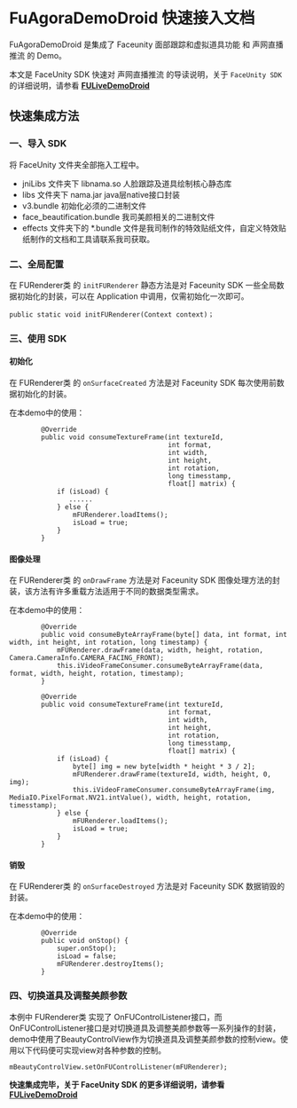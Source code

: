 # FuAgoraDemoDroid 快速接入文档

FuAgoraDemoDroid 是集成了 Faceunity 面部跟踪和虚拟道具功能 和 声网直播推流  的 Demo。

本文是 FaceUnity SDK 快速对 声网直播推流 的导读说明，关于 `FaceUnity SDK` 的详细说明，请参看 **[FULiveDemoDroid](https://github.com/Faceunity/FULiveDemoDroid/tree/dev)**



## 快速集成方法

### 一、导入 SDK

将 FaceUnity 文件夹全部拖入工程中。  

- jniLibs 文件夹下 libnama.so 人脸跟踪及道具绘制核心静态库
- libs 文件夹下 nama.jar java层native接口封装
- v3.bundle 初始化必须的二进制文件
- face_beautification.bundle 我司美颜相关的二进制文件
- effects 文件夹下的 *.bundle 文件是我司制作的特效贴纸文件，自定义特效贴纸制作的文档和工具请联系我司获取。

### 二、全局配置

在 FURenderer类 的  `initFURenderer` 静态方法是对 Faceunity SDK 一些全局数据初始化的封装，可以在 Application 中调用，仅需初始化一次即可。

```
public static void initFURenderer(Context context)；
```

### 三、使用 SDK

#### 初始化

在 FURenderer类 的  `onSurfaceCreated` 方法是对 Faceunity SDK 每次使用前数据初始化的封装。

在本demo中的使用：

```
        @Override
        public void consumeTextureFrame(int textureId,
                                        int format,
                                        int width,
                                        int height,
                                        int rotation,
                                        long timesstamp,
                                        float[] matrix) {
            if (isLoad) {
               ......
            } else {
                mFURenderer.loadItems();
                isLoad = true;
            }
        }
```

#### 图像处理

在 FURenderer类 的  `onDrawFrame` 方法是对 Faceunity SDK 图像处理方法的封装，该方法有许多重载方法适用于不同的数据类型需求。

在本demo中的使用：

```
        @Override
        public void consumeByteArrayFrame(byte[] data, int format, int width, int height, int rotation, long timestamp) {
            mFURenderer.drawFrame(data, width, height, rotation, Camera.CameraInfo.CAMERA_FACING_FRONT);
            this.iVideoFrameConsumer.consumeByteArrayFrame(data, format, width, height, rotation, timestamp);
        }

        @Override
        public void consumeTextureFrame(int textureId,
                                        int format,
                                        int width,
                                        int height,
                                        int rotation,
                                        long timesstamp,
                                        float[] matrix) {
            if (isLoad) {
                byte[] img = new byte[width * height * 3 / 2];
                mFURenderer.drawFrame(textureId, width, height, 0, img);
                this.iVideoFrameConsumer.consumeByteArrayFrame(img, MediaIO.PixelFormat.NV21.intValue(), width, height, rotation, timesstamp);
            } else {
                mFURenderer.loadItems();
                isLoad = true;
            }
        }
```

#### 销毁

在 FURenderer类 的  `onSurfaceDestroyed` 方法是对 Faceunity SDK 数据销毁的封装。

在本demo中的使用：

```
        @Override
        public void onStop() {
            super.onStop();
            isLoad = false;
            mFURenderer.destroyItems();
        }
```

### 四、切换道具及调整美颜参数

本例中 FURenderer类 实现了 OnFUControlListener接口，而OnFUControlListener接口是对切换道具及调整美颜参数等一系列操作的封装，demo中使用了BeautyControlView作为切换道具及调整美颜参数的控制view。使用以下代码便可实现view对各种参数的控制。

```
mBeautyControlView.setOnFUControlListener(mFURenderer);
```

**快速集成完毕，关于 FaceUnity SDK 的更多详细说明，请参看 [FULiveDemoDroid](https://github.com/Faceunity/FULiveDemoDroid/tree/dev)**
